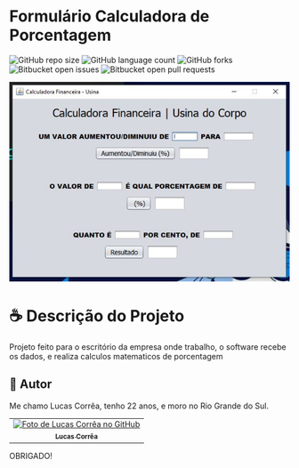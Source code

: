 # Formulário Calculadora de Porcentagem

![GitHub repo size](https://img.shields.io/github/repo-size/correa0105/CalculadoraDePorcentagem-UsinaDoCorpo?style=for-the-badge)
![GitHub language count](https://img.shields.io/github/languages/count/correa0105/CalculadoraDePorcentagem-UsinaDoCorpo?style=for-the-badge)
![GitHub forks](https://img.shields.io/github/forks/correa0105/CalculadoraDePorcentagem-UsinaDoCorpo?style=for-the-badge)
![Bitbucket open issues](https://img.shields.io/bitbucket/issues/correa0105/CalculadoraDePorcentagem-UsinaDoCorpo?style=for-the-badge)
![Bitbucket open pull requests](https://img.shields.io/bitbucket/pr-raw/correa0105/CalculadoraDePorcentagem-UsinaDoCorpo?style=for-the-badge)

<img src="./src/exemplo.JPG" alt="Exemplo do Projeto">

# ☕ Descrição do Projeto

Projeto feito para o escritório da empresa onde trabalho, o software recebe os dados, e realiza calculos matematicos de porcentagem

## 🤝 Autor

Me chamo Lucas Corrêa, tenho 22 anos, e moro no Rio Grande do Sul.

<table>
  <tr>
    <td align="center">
      <a href="https://www.linkedin.com/in/correalucas0105/">
        <img src="https://media-exp1.licdn.com/dms/image/C4D03AQH5e4dHCNg-lA/profile-displayphoto-shrink_200_200/0/1656952608892?e=1664409600&v=beta&t=I5TvYIy4Bs9zaQYMGjhgjBxbcS2jwh3ubYGcJU3boLk" width="100px;" alt="Foto de Lucas Corrêa no GitHub"/><br>
        <sub>
            <b>Lucas Corrêa</b>
        </sub>
      </a>
    </td>
</table>

OBRIGADO!
